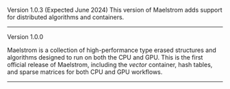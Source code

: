 Version 1.0.3 (Expected June 2024)
This version of Maelstrom adds support for distributed algorithms
and containers.

---------------------------------------------------------------

Version 1.0.0

Maelstrom is a collection of high-performance type erased structures and algorithms
designed to run on both the CPU and GPU.  This is the first official release
of Maelstrom, including the _vector_ container, hash tables, and sparse matrices
for both CPU and GPU workflows.

---------------------------------------------------------------

